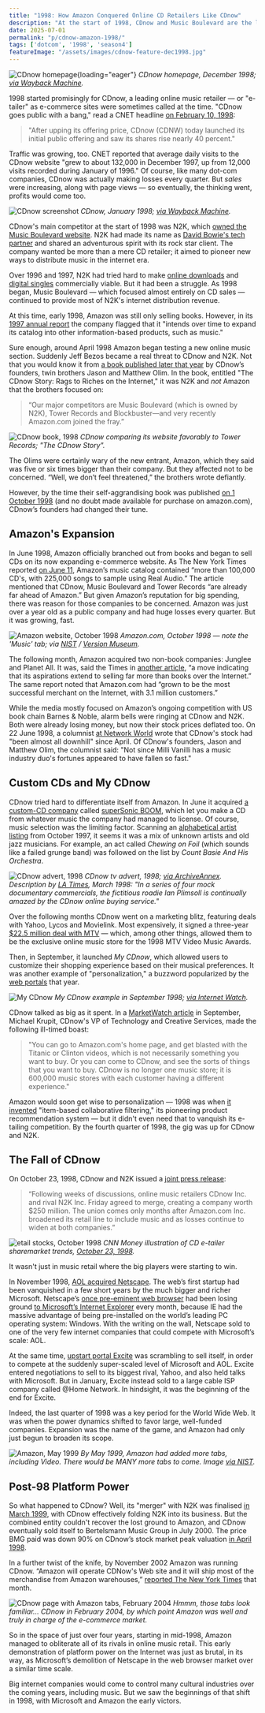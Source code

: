 ```yaml
---
title: "1998: How Amazon Conquered Online CD Retailers Like CDnow"
description: "At the start of 1998, CDnow and Music Boulevard are the leading online CD shops. Then in June, Amazon branches out from books and begins to sell music on its fast growing e-commerce website."
date: 2025-07-01
permalink: "p/cdnow-amazon-1998/"
tags: ['dotcom', '1998', 'season4']
featureImage: "/assets/images/cdnow-feature-dec1998.jpg"
---
```


![CDnow homepage](/assets/images/cdnow-feature-dec1998.jpg){loading="eager"}
*CDnow homepage, December 1998; [via Wayback Machine](https://web.archive.org/web/19981205115135/http://www.cdnow.com:80/cgi-bin/mserver/redirect/leaf%3D).*

1998 started promisingly for CDnow, a leading online music retailer — or "e-tailer" as e-commerce sites were sometimes called at the time. "CDnow goes public with a bang," read a CNET headline [on February 10, 1998](https://web.archive.org/web/20150428103525/http://news.cnet.com/CDnow-goes-public-with-a-bang/2100-1001_3-208029.html):

> "After upping its offering price, CDnow (CDNW) today launched its initial public offering and saw its shares rise nearly 40 percent."

Traffic was growing, too. CNET reported that average daily visits to the CDnow website "grew to about 132,000 in December 1997, up from 12,000 visits recorded during January of 1996." Of course, like many dot-com companies, CDnow was actually making losses every quarter. But *sales* were increasing, along with page views — so eventually, the thinking went, profits would come too.

![CDnow screenshot](/assets/images/cdnow-january1998-1200.jpg)
*CDnow, January 1998; [via Wayback Machine](https://web.archive.org/web/19980119200653/http://cdnow.com/).*

CDnow's main competitor at the start of 1998 was N2K, which [owned the Music Boulevard website](/p/state-of-online-music-1996/). N2K had made its name as [David Bowie's tech partner](/p/david-bowie-website-1995-1997/) and shared an adventurous spirit with its rock star client. The company wanted be more than a mere CD retailer; it aimed to pioneer new ways to distribute music in the internet era. 

Over 1996 and 1997, N2K had tried hard to make [online downloads](/p/online-music-distribution-1996/) and [digital singles](/p/digital-music-sales-1997/) commercially viable. But it had been a struggle. As 1998 began, Music Boulevard — which focused almost entirely on CD sales — continued to provide most of N2K's internet distribution revenue.

At this time, early 1998, Amazon was still only selling books. However, in its [1997 annual report](https://d18rn0p25nwr6d.cloudfront.net/CIK-0001018724/566f6509-4b15-4cd4-929a-1cba79f822b2.pdf) the company flagged that it "intends over time to expand its catalog into other information-based products, such as music."

Sure enough, around April 1998 Amazon began testing a new online music section. Suddenly Jeff Bezos became a real threat to CDnow and N2K. Not that you would know it from [a book published later that year](https://archive.org/details/cdnowstoryragsto0000olim/page/184/mode/2up?q=n2k&view=theater) by CDnow’s founders, twin brothers Jason and Matthew Olim. In the book, entitled "The CDnow Story: Rags to Riches on the Internet," it was N2K and *not* Amazon that the brothers focused on:

> “Our major competitors are Music Boulevard (which is owned by N2K), Tower Records and Blockbuster—and very recently Amazon.com joined the fray.”

![CDnow book, 1998](/assets/images/cdnow-book-pages-1998.jpg)
*CDnow comparing its website favorably to Tower Records; "The CDnow Story".*

The Olims were certainly wary of the new entrant, Amazon, which they said was five or six times bigger than their company. But they affected not to be concerned. “Well, we don’t feel threatened,” the brothers wrote defiantly.

However, by the time their self-aggrandising book was published [on 1 October 1998](https://dl.acm.org/doi/10.5555/552449) (and no doubt made available for purchase on amazon.com), CDnow’s founders had changed their tune.

## Amazon's Expansion

In June 1998, Amazon officially branched out from books and began to sell CDs on its now expanding e-commerce website. As The New York Times reported [on June 11](https://www.nytimes.com/1998/06/11/technology/news-watch-amazon-now-offering-cd-music-to-read-by.html), Amazon’s music catalog contained “more than 100,000 CD's, with 225,000 songs to sample using Real Audio.” The article mentioned that CDnow, Music Boulevard and Tower Records “are already far ahead of Amazon.” But given Amazon’s reputation for big spending, there was reason for those companies to be concerned. Amazon was just over a year old as a public company and had huge losses every quarter. But it was growing, fast.

![Amazon website, October 1998](/assets/images/amazon-october1998.jpg)
*Amazon.com, October 1998 — note the 'Music' tab; via [NIST](https://web.archive.org/web/20180722165332/https://zing.ncsl.nist.gov/hfweb/proceedings/tiller-green/) / [Version Museum](https://www.versionmuseum.com/history-of/amazon-website).*

The following month, Amazon acquired two non-book companies: Junglee and Planet All. It was, said the Times in [another article](https://www.nytimes.com/1998/08/05/business/amazoncom-is-expanding-beyond-books.html), “a move indicating that its aspirations extend to selling far more than books over the Internet.” The same report noted that Amazon.com had “grown to be the most successful merchant on the Internet, with 3.1 million customers.”

While the media mostly focused on Amazon’s ongoing competition with US book chain Barnes & Noble, alarm bells were ringing at CDnow and N2K. Both were already losing money, but now their stock prices deflated too. On 22 June 1998, a columnist [at Network World](https://books.google.co.uk/books?id=Qx4EAAAAMBAJ&lpg=PA70&dq=cdnow&pg=PA70#v=onepage&q=cdnow&f=false) wrote that CDnow's stock had "been almost all downhill" since April. Of CDnow's founders, Jason and Matthew Olim, the columnist said: "Not since Milli Vanilli has a music industry duo's fortunes appeared to have fallen so fast."

## Custom CDs and My CDnow

CDnow tried hard to differentiate itself from Amazon. In June it acquired [a custom-CD company](https://www.wired.com/1998/06/custom-discs-give-cdnow-new-spin/) called [superSonic BOOM](https://web.archive.org/web/19980109031359/http://supersonicboom.com/holiday/choice.html), which let you make a CD from whatever music the company had managed to license. Of course, music selection was the limiting factor. Scanning an [alphabetical artist listing](https://web.archive.org/web/19971021125946/http://www.supersonicboom.com/topten.html) from October 1997, it seems it was a mix of unknown artists and old jazz musicians. For example, an act called *Chewing on Foil* (which sounds like a failed grunge band) was followed on the list by *Count Basie And His Orchestra*.

![CDnow advert, 1998](/assets/images/cdnow-roadie-advert-1998.jpg)
*CDnow tv advert, 1998; [via ArchiveAnnex](https://www.youtube.com/watch?v=Pl1Z96TT0pU). Description by [LA Times](https://www.latimes.com/archives/la-xpm-1998-mar-05-fi-25592-story.html), March 1998: "In a series of four mock documentary commercials, the fictitious roadie Ian Plimsoll is continually amazed by the CDnow online buying service."*

Over the following months CDnow went on a marketing blitz, featuring deals with Yahoo, Lycos and Movielink. Most expensively, it signed a three-year [$22.5 million deal with MTV](https://adage.com/article/news/cdnow-signs-22-5-million-deal-mtv/5305/) — which, among other things, allowed them to be the exclusive online music store for the 1998 MTV Video Music Awards. 

Then, in September, it launched *My CDnow*, which allowed users to customize their shopping experience based on their musical preferences. It was another example of "personalization," a buzzword popularized by the [web portals](/p/portals-1998/) that year.

![My CDnow](/assets/images/mycdnow-sep1998.jpg)
*My CDnow example in September 1998; [via Internet Watch](https://internet.watch.impress.co.jp/www/article/980917/cdnow.gif).*

CDnow talked as big as it spent. In a [MarketWatch article](https://www.marketwatch.com/story/i-want-my-cdnow-9-25-98) in September, Michael Krupit, CDnow's VP of Technology and Creative Services, made the following ill-timed boast:

> "You can go to Amazon.com's home page, and get blasted with the Titanic or Clinton videos, which is not necessarily something you want to buy. Or you can come to CDnow, and see the sorts of things that you want to buy. CDnow is no longer one music store; it is 600,000 music stores with each customer having a different experience."

Amazon would soon get wise to personalization — 1998 was when [it invented](https://assets.amazon.science/76/9e/7eac89c14a838746e91dde0a5e9f/two-decades-of-recommender-systems-at-amazon.pdf) "item-based collaborative filtering," its pioneering product recommendation system — but it didn't even need that to vanquish its e-tailing competition. By the fourth quarter of 1998, the gig was up for CDnow and N2K.

## The Fall of CDnow

On October 23, 1998, CDnow and N2K issued a [joint press release](https://web.archive.org/web/20110622034814/https://www.internetnews.com/bus-news/article.php/23171/www.amazon.com):

> “Following weeks of discussions, online music retailers CDnow Inc. and rival N2K Inc. Friday agreed to merge, creating a company worth $250 million. The union comes only months after Amazon.com Inc. broadened its retail line to include music and as losses continue to widen at both companies.”

![etail stocks, October 1998](/assets/images/cd-etailers-stocks-october1998.jpg)
*CNN Money illustration of CD e-tailer sharemarket trends, [October 23, 1998](https://money.cnn.com/1998/10/23/deals/cdnow/).*

It wasn't just in music retail where the big players were starting to win.

In November 1998, [AOL acquired Netscape](/p/1998-mozilla-w3c-dom-wasp/). The web’s first startup had been vanquished in a few short years by the much bigger and richer Microsoft. Netscape’s [once pre-eminent web browser](/p/1996-netscape-lays-the-groundwork-for-web-applications/) had been losing ground [to Microsoft’s Internet Explorer](/p/1997-netscape-crossware-vs-the-windows-web/) every month, because IE had the massive advantage of being pre-installed on the world’s leading PC operating system: Windows. With the writing on the wall, Netscape sold to one of the very few internet companies that could compete with Microsoft’s scale: AOL.

At the same time, [upstart portal Excite](/p/portals-1998/) was scrambling to sell itself, in order to compete at the suddenly super-scaled level of Microsoft and AOL. Excite entered negotiations to sell to its biggest rival, Yahoo, and also held talks with Microsoft. But in January, Excite instead sold to a large cable ISP company called @Home Network. In hindsight, it was the beginning of the end for Excite. 

Indeed, the last quarter of 1998 was a key period for the World Wide Web. It was when the power dynamics shifted to favor large, well-funded companies. Expansion was the name of the game, and Amazon had only just begun to broaden its scope.

![Amazon, May 1999](/assets/images/amazon-may1999.jpg)
*By May 1999, Amazon had added more tabs, including Video. There would be MANY more tabs to come. Image [via NIST](https://web.archive.org/web/20090604003048/http://zing.ncsl.nist.gov/hfweb/proceedings/proceedings.en.html).*

## Post-98 Platform Power

So what happened to CDnow? Well, its "merger" with N2K was finalised [in March 1999](https://www.wired.com/1999/03/cdnow-now-is-the-time/), with CDnow effectively folding N2K into its business. But the combined entity couldn't recover the lost ground to Amazon, and CDnow eventually sold itself to Bertelsmann Music Group in July 2000. The price BMG paid was down 90% on CDnow’s stock market peak valuation [in April 1998](https://money.cnn.com/2000/07/20/deals/bmg_cdnow/). 

In a further twist of the knife, by November 2002 Amazon was running CDnow. “Amazon will operate CDNow's Web site and it will ship most of the merchandise from Amazon warehouses,” [reported The New York Times](https://www.nytimes.com/2002/11/26/business/bertelsmann-to-let-amazoncom-run-cdnow.html) that month.

![CDnow page with Amazon tabs, February 2004](/assets/images/cdnow-feb2004.jpg)
*Hmmm, those tabs look familiar... CDnow in February 2004, by which point Amazon was well and truly in charge of the e-commerce market.*

So in the space of just over four years, starting in mid-1998, Amazon managed to obliterate all of its rivals in online music retail. This early demonstration of platform power on the Internet was just as brutal, in its way, as Microsoft’s demolition of Netscape in the web browser market over a similar time scale.

Big internet companies would come to control many cultural industries over the coming years, including music. But we saw the beginnings of that shift in 1998, with Microsoft and Amazon the early victors.

